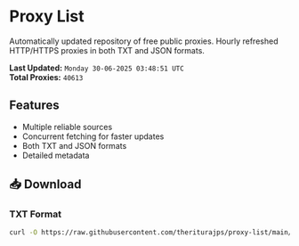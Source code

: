# Proxy List

Automatically updated repository of free public proxies. Hourly refreshed HTTP/HTTPS proxies in both TXT and JSON formats.

**Last Updated:** `Monday 30-06-2025 03:48:51 UTC`  
**Total Proxies:** `40613`

## Features
- Multiple reliable sources
- Concurrent fetching for faster updates
- Both TXT and JSON formats
- Detailed metadata

## 📥 Download

### TXT Format
```bash
curl -O https://raw.githubusercontent.com/theriturajps/proxy-list/main/proxies.txt